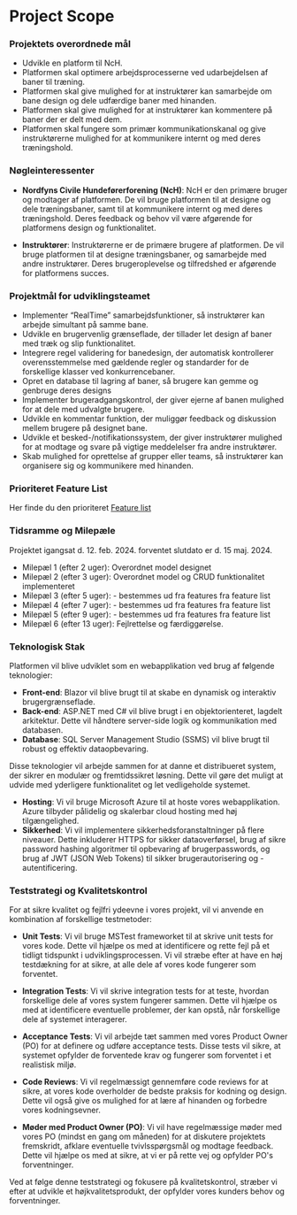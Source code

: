 # Project Scope

### Projektets overordnede mål
* Udvikle en platform til NcH.
* Platformen skal optimere arbejdsprocesserne ved udarbejdelsen af baner til træning.
* Platformen skal give mulighed for at instruktører kan samarbejde om bane design og dele udfærdige baner med hinanden.
* Platformen skal give mulighed for at instruktører kan kommentere på baner der er delt med dem.
* Platformen skal fungere som primær kommunikationskanal og give instruktørerne mulighed for at kommunikere internt og med deres træningshold.

### Nøgleinteressenter
* **Nordfyns Civile Hundeførerforening (NcH)**: NcH er den primære bruger og modtager af platformen. De vil bruge platformen til at designe og dele træningsbaner, samt til at kommunikere internt og med deres træningshold. Deres feedback og behov vil være afgørende for platformens design og funktionalitet.

* **Instruktører**: Instruktørerne er de primære brugere af platformen. De vil bruge platformen til at designe træningsbaner, og samarbejde med andre instruktører. Deres brugeroplevelse og tilfredshed er afgørende for platformens succes.

### Projektmål for udviklingsteamet
* Implementer “RealTime” samarbejdsfunktioner, så instruktører kan arbejde simultant på samme bane.
* Udvikle en brugervenlig grænseflade, der tillader let design af baner med træk og slip funktionalitet.
* Integrere regel validering for banedesign, der automatisk kontrollerer overensstemmelse med gældende regler og standarder for de forskellige klasser ved konkurrencebaner.
* Opret en database til lagring af baner, så brugere kan gemme og genbruge deres designs
* Implementer brugeradgangskontrol, der giver ejerne af banen mulighed for at dele med udvalgte brugere.
* Udvikle en kommentar funktion, der muliggør feedback og diskussion mellem brugere på designet bane.
* Udvikle et besked-/notifikationssystem, der giver instruktører mulighed for at modtage og svare på vigtige meddelelser fra andre instruktører.
* Skab mulighed for oprettelse af grupper eller teams, så instruktører kan organisere sig og kommunikere med hinanden.

### Prioriteret Feature List
Her finde du den prioriteret [Feature list](featureDrivenDevelopment.md#feature-list)

### Tidsramme og Milepæle
Projektet igangsat d. 12. feb. 2024.  forventet slutdato er d. 15 maj. 2024.

* Milepæl 1 (efter 2 uger): Overordnet model designet
* Milepæl 2 (efter 3 uger): Overordnet model og CRUD funktionalitet implementeret
* Milepæl 3 (efter 5 uger): - bestemmes ud fra features fra feature list
* Milepæl 4 (efter 7 uger): - bestemmes ud fra features fra feature list
* Milepæl 5 (efter 9 uger): - bestemmes ud fra features fra feature list
* Milepæl 6 (efter 13 uger): Fejlrettelse og færdiggørelse.

### Teknologisk Stak
Platformen vil blive udviklet som en webapplikation ved brug af følgende teknologier:

* **Front-end**: Blazor vil blive brugt til at skabe en dynamisk og interaktiv brugergrænseflade.
* **Back-end**: ASP.NET med C# vil blive brugt i en objektorienteret, lagdelt arkitektur. Dette vil håndtere server-side logik og kommunikation med databasen.
* **Database**: SQL Server Management Studio (SSMS) vil blive brugt til robust og effektiv dataopbevaring.

Disse teknologier vil arbejde sammen for at danne et distribueret system, der sikrer en modulær og fremtidssikret løsning. Dette vil gøre det muligt at udvide med yderligere funktionalitet og let vedligeholde systemet.

* **Hosting**: Vi vil bruge Microsoft Azure til at hoste vores webapplikation. Azure tilbyder pålidelig og skalerbar cloud hosting med høj tilgængelighed.
* **Sikkerhed**: Vi vil implementere sikkerhedsforanstaltninger på flere niveauer. Dette inkluderer HTTPS for sikker dataoverførsel, brug af sikre password hashing algoritmer til opbevaring af brugerpasswords, og brug af JWT (JSON Web Tokens) til sikker brugerautorisering og -autentificering.
 
### Teststrategi og Kvalitetskontrol

For at sikre kvalitet og fejlfri ydeevne i vores projekt, vil vi anvende en kombination af forskellige testmetoder:

* **Unit Tests**: Vi vil bruge MSTest frameworket til at skrive unit tests for vores kode. Dette vil hjælpe os med at identificere og rette fejl på et tidligt tidspunkt i udviklingsprocessen. Vi vil stræbe efter at have en høj testdækning for at sikre, at alle dele af vores kode fungerer som forventet. 

* **Integration Tests**: Vi vil skrive integration tests for at teste, hvordan forskellige dele af vores system fungerer sammen. Dette vil hjælpe os med at identificere eventuelle problemer, der kan opstå, når forskellige dele af systemet interagerer.

* **Acceptance Tests**: Vi vil arbejde tæt sammen med vores Product Owner (PO) for at definere og udføre acceptance tests. Disse tests vil sikre, at systemet opfylder de forventede krav og fungerer som forventet i et realistisk miljø.

* **Code Reviews**: Vi vil regelmæssigt gennemføre code reviews for at sikre, at vores kode overholder de bedste praksis for kodning og design. Dette vil også give os mulighed for at lære af hinanden og forbedre vores kodningsevner.

* **Møder med Product Owner (PO)**: Vi vil have regelmæssige møder med vores PO (mindst en gang om måneden) for at diskutere projektets fremskridt, afklare eventuelle tvivlsspørgsmål og modtage feedback. Dette vil hjælpe os med at sikre, at vi er på rette vej og opfylder PO's forventninger.

Ved at følge denne teststrategi og fokusere på kvalitetskontrol, stræber vi efter at udvikle et højkvalitetsprodukt, der opfylder vores kunders behov og forventninger.
